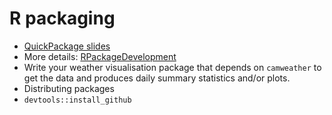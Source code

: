 R packaging
===

- [QuickPackage slides](https://github.com/lgatto/QuickPackage)
- More details: [RPackageDevelopment](https://github.com/lgatto/RPackageDevelopment)
- Write your weather visualisation package that depends on
  `camweather` to get the data and produces daily summary statistics
  and/or plots.
- Distributing packages
- `devtools::install_github`
